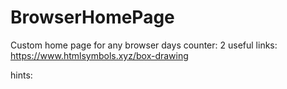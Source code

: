 # BrowserHomePage
Custom home page for any browser
days counter: 2
useful links:
https://www.htmlsymbols.xyz/box-drawing

hints:
<table onmouseover="myfunction();">